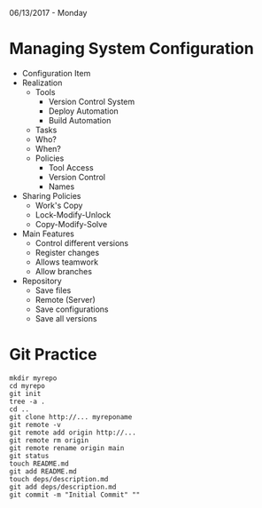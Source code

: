 06/13/2017 - Monday

# Managing System Configuration

* Configuration Item
* Realization
	* Tools
		* Version Control System
		* Deploy Automation
		* Build Automation
	* Tasks
	* Who?
	* When?
	* Policies
		* Tool Access
		* Version Control
		* Names
* Sharing Policies
	* Work's Copy
	* Lock-Modify-Unlock
	* Copy-Modify-Solve
* Main Features
	* Control different versions
	* Register changes
	* Allows teamwork
	* Allow branches
* Repository
	* Save files
	* Remote (Server)
	* Save configurations
	* Save all versions

# Git Practice

```Shell
mkdir myrepo
cd myrepo
git init
tree -a .
cd ..
git clone http://... myreponame
git remote -v
git remote add origin http://...
git remote rm origin
git remote rename origin main
git status
touch README.md
git add README.md
touch deps/description.md
git add deps/description.md
git commit -m "Initial Commit" ""
```
